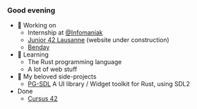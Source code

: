 ### Good evening

- 🔭 Working on
  - Internship at [@Infomaniak](https://www.infomaniak.com/)
  - [Junior 42 Lausanne](https://j42l.ch/) (website under construction)
  - [Benday](https://github.com/BendayLang)
- 🌱 Learning
  - The Rust programming language
  - A lot of web stuff
- 👾 My beloved side-projects
  <!--
  - [TUI keyboard Racer](https://github.com/JungoQuentin/TUI_KeyboardRacer) A terminal game to learn touch typing, and for me to learn Rust
  - [FireSvelteStarter](https://github.com/JungoQuentin/FireSvelteStarter) A starter for Svelte with Firebase
  - [Me Me & Me](https://memeandme.itch.io/me-me-me-game-jam) A game made in 42h for the [UPsi Jam 2022](https://upsijam.ch/) (We obviously won the first place)
  -->
  - [PG-SDL](https://github.com/BendayLang/pg_sdl) A UI library / Widget toolkit for Rust, using SDL2
- Done
  - [Cursus 42](https://github.com/QJungo-42Cursus)
  
